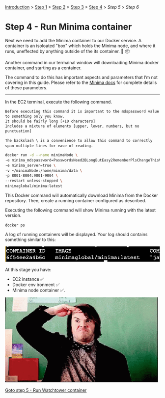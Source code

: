 [Introduction](../index.md) > [Step 1](../step1/index.md) > [Step 2](../step2/index.md)  > [Step 3](../step3/index.md) > <u>Step 4</u> > *Step 5* > *Step 6*

# Step 4 - Run Minima container

Next we need to add the Minima container to our Docker service. A container is an isoloated "box" which holds the Minima node, and where it runs, uneffected by anything outside of the its container. 🚢 📦

Another command in our termainal window will downloading Minima docker container, and starting as a container. 

The command to do this has important aspects and parameters that I’m not covering in this guide. Please refer to the [Minima docs](https://docs.minima.global/docs/runanode/get_started) for complete details of these parameters.

---

In the EC2 terminal, execute the following command. 

```
Before executing this command it is important to the mdspassword value to something only you know. 
It should be fairly long [+10 characters] 
Includes a mixture of elements [upper, lower, numbers, but no punctuation]  
```

`The backslash \ is a convenience to allow this command to correctly span multiple lines for ease of reading. `

```bash
docker run -d --name minimaNode \
-e minima_mdspassword=PasswordsNeed2BLongButEasy2RememberPlsChangeThisValueToSomethingOnlyYouKnow \
-e minima_server=true \
-v ~/minimaNode:/home/minima/data \
-p 8001-8004:9001-9004 \
--restart unless-stopped \
minimaglobal/minima:latest
```
This Docker command will automatically download Minima from the Docker repository. 
Then, create a running container configured as described.

Executing the following command will show Minima running with the latest version.

`docker ps`

A log of running containers will be displayed. Your log should contains something similar to this:

![](minimaContainer.png)

At this stage you have:
* EC2 instance ✅ 
* Docker env        ironment ✅
* Minima node container ✅. 

![](hero.gif)

[Goto step 5 - Run Watchtower container](../step5/index.md)